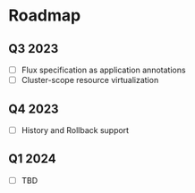 # Roadmap

## Q3 2023
- [ ] Flux specification as application annotations
- [ ] Cluster-scope resource virtualization

## Q4 2023
- [ ] History and Rollback support

## Q1 2024
- [ ] TBD
